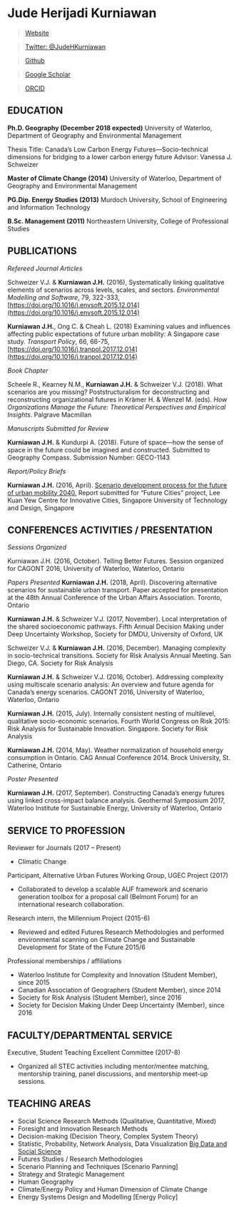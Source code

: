 # Jude Herijadi Kurniawan

>[Website](https://judekurn.github.io)

>[Twitter: @JudeHKurniawan](https://twitter.com/JudeHKurniawan)

>[Github](https://github.com/judekurn)

>[Google Scholar](https://scholar.google.ca/citations?user=sATZ0I0AAAAJ&hl=en&oi=ao)

>[ORCID](https://orcid.org/0000-0001-5774-5845)

## EDUCATION
**Ph.D. Geography (December 2018 expected)**
University of Waterloo, Department of Geography and Environmental Management

Thesis Title: Canada’s Low Carbon Energy Futures—Socio-technical dimensions for bridging to a lower carbon energy future
Advisor: Vanessa J. Schweizer

**Master of Climate Change (2014)**
University of Waterloo, Department of Geography and Environmental Management

**PG.Dip. Energy Studies (2013)**
Murdoch University, School of Engineering and Information Technology

**B.Sc. Management (2011)**
Northeastern University, College of Professional Studies

## PUBLICATIONS
*Refereed Journal Articles*

Schweizer V.J. & **Kurniawan J.H.** (2016), Systematically linking qualitative elements of scenarios across levels, scales, and sectors. *Environmental Modelling and Software*, 79, 322-333, [https://doi.org/10.1016/j.envsoft.2015.12.014](https://doi.org/10.1016/j.envsoft.2015.12.014)

**Kurniawan J.H.**, Ong C. & Cheah L. (2018) Examining values and influences affecting public expectations of future urban mobility: A Singapore case study. *Transport Policy*, 66, 66-75, [https://doi.org/10.1016/j.tranpol.2017.12.014](https://doi.org/10.1016/j.tranpol.2017.12.014)

*Book Chapter*

Scheele R., Kearney N.M., **Kurniawan J.H.** & Schweizer V.J. (2018). What scenarios are you missing? Poststructuralism for deconstructing and reconstructing organizational futures in Krämer H. & Wenzel M. (eds). *How Organizations Manage the Future: Theoretical Perspectives and Empirical Insights*. Palgrave Macmillan

*Manuscripts Submitted for Review*

**Kurniawan J.H.** & Kundurpi A. (2018). Future of space—how the sense of space in the future could be imagined and constructed. Submitted to Geography Compass. Submission Number: GECO-1143

*Report/Policy Briefs*

**Kurniawan J.H.** (2016, April). [Scenario development process for the future of urban mobility 2040.](https://www.researchgate.net/publication/301512612_Scenario_development_process_for_the_Future_of_Urban_Mobility_2040) Report submitted for “Future Cities” project, Lee Kuan Yew Centre for Innovative Cities, Singapore University of Technology and Design, Singapore

## CONFERENCES ACTIVITIES / PRESENTATION
*Sessions Organized*

Kurniawan J.H. (2016, October). Telling Better Futures. Session organized for CAGONT 2016, University of Waterloo, Waterloo, Ontario

*Papers Presented*
**Kurniawan J.H.** (2018, April). Discovering alternative scenarios for sustainable urban transport. Paper accepted for presentation at the 48th Annual Conference of the Urban Affairs Association. Toronto, Ontario

**Kurniawan J.H.** & Schweizer V.J. (2017, November). Local interpretation of the shared socioeconomic pathways. Fifth Annual Decision Making under Deep Uncertainty Workshop, Society for DMDU, University of Oxford, UK

Schweizer V.J. & **Kurniawan J.H.** (2016, December). Managing complexity in socio-technical transitions. Society for Risk Analysis Annual Meeting. San Diego, CA. Society for Risk Analysis

**Kurniawan J.H.** & Schweizer V.J. (2016, October). Addressing complexity using multiscale scenario analysis: An overview and future agenda for Canada’s energy scenarios. CAGONT 2016, University of Waterloo, Waterloo, Ontario

**Kurniawan J.H.** (2015, July). Internally consistent nesting of multilevel, qualitative socio-economic scenarios. Fourth World Congress on Risk 2015: Risk Analysis for Sustainable Innovation. Singapore. Society for Risk Analysis

**Kurniawan J.H.** (2014, May). Weather normalization of household energy consumption in Ontario. CAG Annual Conference 2014. Brock University, St. Catherine, Ontario

*Poster Presented*

**Kurniawan J.H.** (2017, September). Constructing Canada’s energy futures using linked cross-impact balance analysis. Geothermal Symposium 2017, Waterloo Institute for Sustainable Energy, University of Waterloo, Ontario

## SERVICE TO PROFESSION

Reviewer for Journals (2017 – Present)
* Climatic Change

Participant, Alternative Urban Futures Working Group, UGEC Project (2017)
* Collaborated to develop a scalable AUF framework and scenario generation toolbox for a proposal call (Belmont Forum) for an international research collaboration. 

Research intern, the Millennium Project (2015-6)
* Reviewed and edited Futures Research Methodologies and performed environmental scanning on Climate Change and Sustainable Development for State of the Future 2015/6

Professional memberships / affiliations
* Waterloo Institute for Complexity and Innovation (Student Member), since 2015
* Canadian Association of Geographers (Student Member), since 2014
* Society for Risk Analysis (Student Member), since 2016
* Society for Decision Making Under Deep Uncertainty (Member), since 2016

## FACULTY/DEPARTMENTAL SERVICE

Executive, Student Teaching Excellent Committee (2017-8)
* Organized all STEC activities including mentor/mentee matching, mentorship training, panel discussions, and mentorship meet-up sessions.

## TEACHING AREAS

* Social Science Research Methods (Qualitative, Quantitative, Mixed)
* Foresight and Innovation Research Methods
* Decision-making (Decision Theory, Complex System Theory)
* Statistic, Probability, Network Analysis, Data Visualization [Big Data and Social Science](https://github.com/judekurn/judekurn.github.io/blob/master/docs/teach/digital%20data_social_science.md)
* Futures Studies / Research Methodologies
* Scenario Planning and Techniques [Scenario Panning]
* Strategy and Strategic Management
* Human Geography
* Climate/Energy Policy and Human Dimension of Climate Change
* Energy Systems Design and Modelling [Energy Policy]



